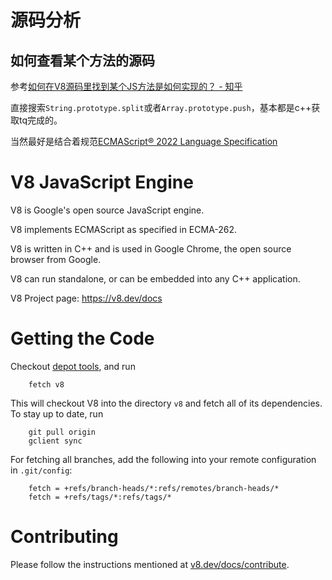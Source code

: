 # 源码分析


## 如何查看某个方法的源码


参考[如何在V8源码里找到某个JS方法是如何实现的？ - 知乎](https://www.zhihu.com/question/59792274/answer/168987086)



直接搜索`String.prototype.split`或者`Array.prototype.push`，基本都是c++获取tq完成的。

当然最好是结合着规范[ECMAScript® 2022 Language Specification](https://tc39.es/ecma262/#sec-array.prototype.push)





V8 JavaScript Engine
=============

V8 is Google's open source JavaScript engine.

V8 implements ECMAScript as specified in ECMA-262.

V8 is written in C++ and is used in Google Chrome, the open source
browser from Google.

V8 can run standalone, or can be embedded into any C++ application.

V8 Project page: https://v8.dev/docs


Getting the Code
=============

Checkout [depot tools](http://www.chromium.org/developers/how-tos/install-depot-tools), and run

        fetch v8

This will checkout V8 into the directory `v8` and fetch all of its dependencies.
To stay up to date, run

        git pull origin
        gclient sync

For fetching all branches, add the following into your remote
configuration in `.git/config`:

        fetch = +refs/branch-heads/*:refs/remotes/branch-heads/*
        fetch = +refs/tags/*:refs/tags/*


Contributing
=============

Please follow the instructions mentioned at
[v8.dev/docs/contribute](https://v8.dev/docs/contribute).
